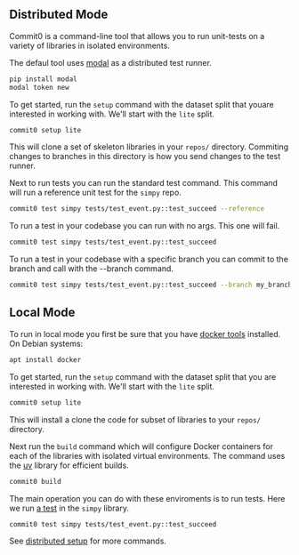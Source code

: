 ## Distributed Mode

Commit0 is a command-line tool that allows you to run unit-tests on a
variety of libraries in isolated environments.

The defaul tool uses [modal](https://modal.com/) as a distributed
test runner.

```bash
pip install modal
modal token new
```

To get started, run the `setup` command with the dataset
split that youare interested in working with.
We'll start with the `lite` split.

```bash
commit0 setup lite
```

This will clone a set of skeleton libraries in your `repos/` directory.
Commiting changes to branches in this directory is how you send changes
to the test runner.

Next to run tests you can run the standard test command.
This command will run a reference unit test for the `simpy` repo.

```bash
commit0 test simpy tests/test_event.py::test_succeed --reference
```

To run a test in your codebase you can run with no args.
This one will fail.

```bash
commit0 test simpy tests/test_event.py::test_succeed
```

To run a test in your codebase with a specific branch
you can commit to the branch and call with the --branch command.


```bash
commit0 test simpy tests/test_event.py::test_succeed --branch my_branch
```

## Local Mode

To run in local mode you first be sure that you have [docker tools](https://docs.docker.com/desktop/install/mac-install/)
installed. On Debian systems:

```bash
apt install docker
```

To get started, run the `setup` command with the dataset
split that you are interested in working with.
We'll start with the `lite` split.


```bash
commit0 setup lite
```

This will install a clone the code for subset of libraries to your `repos/` directory.

Next run the `build` command which will configure Docker containers for
each of the libraries with isolated virtual environments. The command uses the
[uv](https://github.com/astral-sh/uv) library for efficient builds.

```bash
commit0 build
```

The main operation you can do with these enviroments is to run tests.
Here we run [a test](https://github.com/commit-0/simpy/blob/master/tests/test_event.py#L11) in the `simpy` library.

```bash
commit0 test simpy tests/test_event.py::test_succeed
```

See [distributed setup](/setupdist) for more commands.
